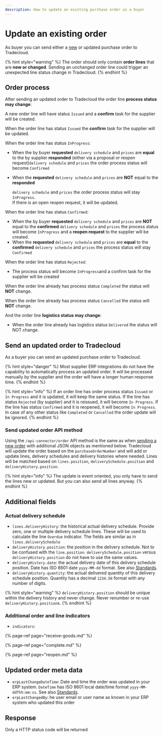 ```yaml
---
description: How to update an existing purchase order as a buyer
---
```


# Update an existing order

As buyer you can send either a [new](issue/) or updated purchase order to Tradecloud.

{% hint style="warning" %}
The order should only contain **order lines** that are **new or changed**. Sending an unchanged order line could trigger an unexpected line status change in Tradecloud.
{% endhint %}

## Order process

After sending an updated order to Tradecloud the order line **process status may change**:

A new order line will have status `Issued` and a **confirm** task for the supplier will be created.

When the order line has status `Issued` the **confirm** task for the supplier will be updated.

When the order line has status `InProgress`:

* When the by buyer **requested** `delivery schedule` and `prices` are **equal** to the by supplier **responded** \(either via a proposal or reopen request\)`delivery schedule` and `prices` the order process status will become `Confirmed`
* When the **requested** `delivery schedule` and `prices` are **NOT** equal to the **responded**

  `delivery schedule` and `prices` the order process status will stay `InProgress`.  
  If there is an open reopen request, it will be updated.

When the order line has status `Confirmed`:

* When the by buyer **requested** `delivery schedule` and `prices` are **NOT** equal to the **confirmed** `delivery schedule` and `prices` the process status will become `InProgress` and a **reopen request** to the supplier will be created.
* When the **requested** `delivery schedule` and `prices` are **equal** to the **confirmed** `delivery schedule` and `prices` the process status will stay `Confirmed`

When the order line has status `Rejected`:

* The process status will become `InProgress`and a confirm task for the supplier will be created

When the order line already has process status `Completed` the status will **NOT** change.

When the order line already has process status `Cancelled` the status will **NOT** change.

And the order line **logistics status may change**:

* When the order line already has logistics status  `Delivered` the status will NOT change.

## Send an updated order to Tradecloud

As a buyer you can send an updated purchase order to Tradecloud.

{% hint style="danger" %}
Most supplier ERP integrations do not have the capability to automatically process an updated order. It will be processed manually by the supplier and the order will have a longer human response time.
{% endhint %}

{% hint style="info" %}
If an order line has order process status `Issued` or `In Progress` and it is updated, it will keep the same status. If the line has status `Rejected` \(by supplier\) and it is reissued, it will become `In Progress`. If the line has status `Confirmed` and it is reopened, it will become `In Progress`. In case of any other status like `Completed` or `Cancelled` the order update will be ignored.
{% endhint %}

### Send updated order API method

Using the `/api-connector/order` API method is the same as when [sending a new order](issue/) with additional JSON objects as mentioned below. Tradecloud will update the order based on the `purchaseOrderNumber` and will add or update lines, delivery schedules and delivery histories where needed. Lines will be matched based on `lines.position`, `deliverySchedule.position` and `deliveryHistory.position`.

{% hint style="info" %}
The update is event oriented, you only have to send the lines new or updated. But you can also send all lines anyway.
{% endhint %}

## Additional fields

### Actual delivery schedule

* `lines.deliveryHistory`: the historical actual delivery schedule. Provide zero, one or multiple delivery schedule lines. These will be used to calculate the line `Overdue` indicator. The fields are similar as in `lines.deliverySchedule`
* `deliveryHistory.position`: the position in the delivery schedule. Not to be confused with the `line.position`. `deliverySchedule.position` versus `deliveryHistory.position` do not have to use the same values.
* `deliveryHistory.date`: the actual delivery date of this delivery schedule position. Date has ISO 8601 date `yyyy-MM-dd` format. See also [Standards](../api/standards.md).
* `deliveryHistory.quantity`: the actual delivered quantity of this delivery schedule position. Quantity has a decimal `1234.56` format with any number of digits.

{% hint style="warning" %}
`deliveryHistory.position` should be unique within the delivery history and never change. Never renumber or re-use `deliveryHistory.position`s.
{% endhint %}

### Additional order and line indicators

* `indicators`:

{% page-ref page="receive-goods.md" %}

{% page-ref page="complete.md" %}

{% page-ref page="reopen.md" %}

## Updated order meta data

* `erpLastChangeDateTime`: Date and time the order was updated in your ERP system. `DateTime` has ISO 8601 local date/time format `yyyy-MM-ddThh:mm:ss`. See also [Standards](../api/standards.md).
* `erpLastChangedBy`: he user email or user name as known in your ERP system who updated this order

## Response

Only a HTTP status code will be returned

